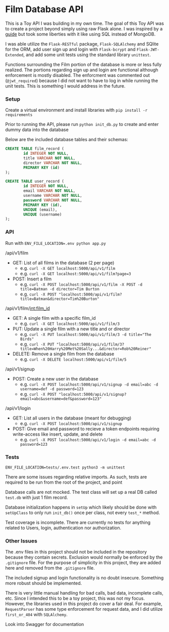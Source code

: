 # Film Database API
This is a Toy API I was building in my own time. The goal of this Toy API was to create a project beyond simply using raw Flask alone. I was inspired by a [guide](https://dev.to/paurakhsharma/series/3672) but took some liberties with it like using SQL instead of MongoDB.

I was able utilize the `Flask-RESTful` package, `Flask-SQLAlchemy` and SQlite for the ORM, add user sign up and login with `Flask-bcrypt` and `Flask-JWT-Extended`, and add some unit tests using the standard library `unittest`.

Functions surrounding the Film portion of the database is more or less fully realized. The portions regarding sign up and login are functional although enforcement is mostly disabled. The enforcment was commented out (`@jwt_required`) because I did not want to have to log in while running the unit tests. This is something I would address in the future.

### Setup
Create a virtual environment and install libraries with `pip install -r requirements`

Prior to running the API, please run `python init_db.py` to create and enter dummy data into the database

Below are the included database tables and their schemas:
```sql
CREATE TABLE film_record (
        id INTEGER NOT NULL,
        title VARCHAR NOT NULL,
        director VARCHAR NOT NULL,
        PRIMARY KEY (id)
);

CREATE TABLE user_record (
        id INTEGER NOT NULL,
        email VARCHAR NOT NULL,
        username VARCHAR NOT NULL,
        password VARCHAR NOT NULL,
        PRIMARY KEY (id),
        UNIQUE (email),
        UNIQUE (username)
);
```

### API
Run with `ENV_FILE_LOCATION=.env python app.py`

/api/v1/film
- GET: List of all films in the database (2 per page)
    - e.g. `curl -X GET localhost:5000/api/v1/film`
    - e.g. `curl -X GET localhost:5000/api/v1/film?page=3`
- POST: Insert a film
    - e.g. `curl -X POST localhost:5000/api/v1/film -X POST -d title=Batman -d director=Tim Burton`
    - e.g. `curl -X POST "localhost:5000/api/v1/film?title=Batman&director=Tim%20Burton"`

/api/v1/film/<int:film_id>
- GET: A single film with a specific film_id
    - e.g. `curl -X GET localhost:5000/api/v1/film/3`
- PUT: Update a single film with a new title and or director
    - e.g. `curl -X PUT localhost:5000/api/v1/film/3 -d title="The Birds"`
    - e.g. `curl -X PUT "localhost:5000/api/v1/film/3?title=When%20Harry%20Met%20Sally...&director=Rob%20Reiner"`
- DELETE: Remove a single film from the database
    - e.g. `curl -X DELETE localhost:5000/api/v1/film/5`

/api/v1/signup
- POST: Create a new user in the database
    - e.g. `curl -X POST localhost:5000/api/v1/signup -d email=abc -d username=def -d password=123`
    - e.g. `curl -X POST "localhost:5000/api/v1/signup?email=abc&username=def&password=123"`

/api/v1/login
- GET: List all users in the database (meant for debugging)
    - e.g. `curl -X POST localhost:5000/api/v1/signup`
- POST: Give email and password to recieve a token endpoints requiring write-access like insert, update, and delete
    - e.g. `curl -X POST localhost:5000/api/v1/login -d email=abc -d password=123`

### Tests
```
ENV_FILE_LOCATION=tests/.env.test python3 -m unittest
```

There are some issues regarding relative imports. As such, tests are required to be run from the root of the project, and point 

Database calls are not mocked. The test class will set up a real DB called `test.db` with just 1 film record.

Database initialization happens in `setUp` which likely should be done with `setUpClass` to only run `init_db()` once per class, not every `test_*` method.

Test coverage is incomplete. There are currently no tests for anything related to Users, login, authentication nor authorization.


### Other Issues
The .env files in this project should not be included in the repository because they contain secrets. Exclusion would normally be enforced by the `.gitignore` file. For the purpose of simplicity in this project, they are added here and removed from the `.gitignore` file.

The included  signup and login functionality is no doubt insecure. Something more robust should be implemented.

There is very little manual handling for bad calls, bad data, incomplete calls, etc. Since I intended this to be a toy project, this was not my focus. However, the libraries used in this project do cover a fair deal. For example, `RequestParser` has some type enforcement for request data, and I did utilize `first_or_404` with `SQLAlchemy`.

Look into Swagger for documentation